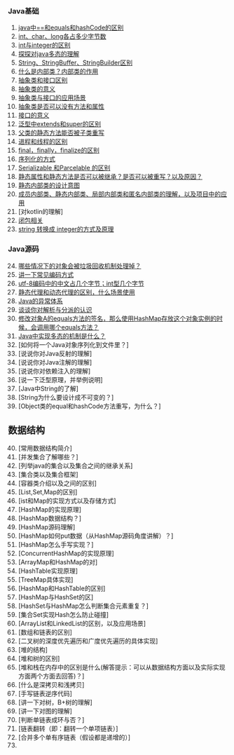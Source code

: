 ### Java基础
1. [java中==和equals和hashCode的区别](/JavaBasics/001_java中==和equals和hashCode的区别.md)
2. [int、char、long各占多少字节数](/JavaBasics/002_int、char、long各占多少字节数.md)
3. [int与integer的区别](/JavaBasics/003.md)
4. [探探对java多态的理解](/JavaBasics/004.md)
5. [String、StringBuffer、StringBuilder区别](/JavaBasics/005.md)
6. [什么是内部类？内部类的作用](/JavaBasics/006.md)
7. [抽象类和接口区别](/JavaBasics/007.md)
8. [抽象类的意义](/JavaBasics/008.md)
9. [抽象类与接口的应用场景](/JavaBasics/009.md)
10. [抽象类是否可以没有方法和属性](/JavaBasics/010.md)
11. [接口的意义](/JavaBasics/011.md)
12. [泛型中extends和super的区别](/JavaBasics/012.md)
13. [父类的静态方法能否被子类重写](/JavaBasics/013.md)
14. [进程和线程的区别](/JavaBasics/014.md)
15. [final，finally，finalize的区别](/JavaBasics/015.md)
16. [序列化的方式](/JavaBasics/016.md)
17. [Serializable 和Parcelable 的区别](/JavaBasics/016.md)
18. [静态属性和静态方法是否可以被继承？是否可以被重写？以及原因？](/JavaBasics/018.md)
19. [静态内部类的设计意图](/JavaBasics/019.md)
20. [成员内部类、静态内部类、局部内部类和匿名内部类的理解，以及项目中的应用](/JavaBasics/006.md)
21. [对kotlin的理解]
22. [闭包相关](/JavaBasics/022.md)
23. [string 转换成 integer的方式及原理](/JavaBasics/023.md)

### Java源码
24. [哪些情况下的对象会被垃圾回收机制处理掉？](/JavaSource/024.md)
25. [讲一下常见编码方式](/JavaSource/025.md)
26. [utf-8编码中的中文占几个字节；int型几个字节](/JavaSource/026.md)
27. [静态代理和动态代理的区别，什么场景使用](/JavaSource/027.md)
28. [Java的异常体系](/JavaSource/028.md)
29. [谈谈你对解析与分派的认识](/JavaSource/029.md)
30. [修改对象A的equals方法的签名，那么使用HashMap存放这个对象实例的时候，会调用哪个equals方法？](/JavaSource/030.md)
31. [Java中实现多态的机制是什么？](/JavaSource/031.md)
32. [如何将一个Java对象序列化到文件里？]
33. [说说你对Java反射的理解]
34. [说说你对Java注解的理解]
35. [说说你对依赖注入的理解]
36. [说一下泛型原理，并举例说明]
37. [Java中String的了解]
38. [String为什么要设计成不可变的？]
39. [Object类的equal和hashCode方法重写，为什么？]

## 数据结构
40. [常用数据结构简介]
41. [并发集合了解哪些？]
42. [列举java的集合以及集合之间的继承关系]
43. [集合类以及集合框架]
44. [容器类介绍以及之间的区别]
45. [List,Set,Map的区别]
46. [ist和Map的实现方式以及存储方式]
47. [HashMap的实现原理]
48. [HashMap数据结构？]
49. [HashMap源码理解]
50. [HashMap如何put数据（从HashMap源码角度讲解）？]
51. [HashMap怎么手写实现？]
52. [ConcurrentHashMap的实现原理]
53. [ArrayMap和HashMap的对]
54. [HashTable实现原理]
55. [TreeMap具体实现]
56. [HashMap和HashTable的区别]
57. [HashMap与HashSet的区]
58. [HashSet与HashMap怎么判断集合元素重复？]
59. [集合Set实现Hash怎么防止碰撞]
60. [ArrayList和LinkedList的区别，以及应用场景]
61. [数组和链表的区别]
62. [二叉树的深度优先遍历和广度优先遍历的具体实现]
63. [堆的结构]
64. [堆和树的区别]
65. [堆和栈在内存中的区别是什么(解答提示：可以从数据结构方面以及实际实现方面两个方面去回答)？]
66. [什么是深拷贝和浅拷贝]
67. [手写链表逆序代码]
68. [讲一下对树，B+树的理解]
69. [讲一下对图的理解]
70. [判断单链表成环与否？]
71. [链表翻转（即：翻转一个单项链表）]
72. [合并多个单有序链表（假设都是递增的）]
73. 